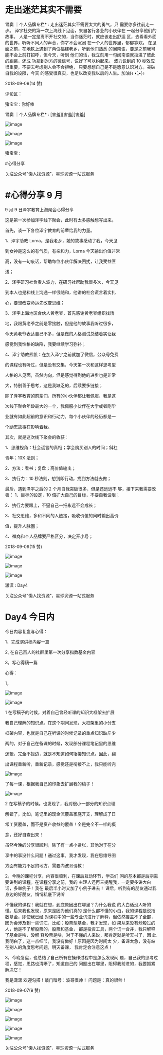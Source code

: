 # 走出迷茫其实不需要

胃窦 ｜个人品牌专栏* : 走出迷茫其实不需要太大的勇气，只 需要你多往前走一步。 泽宇社交的第一次上海线下见面，来自各行各业的小伙伴在 一起分享他们的故事。 人是一定是离不开社交的，当你迷茫时，就应该走出舒适 区，去看看外面的世界，听听不同人的声音，你才不会沉溺 在一个人的世界里，郁郁寡欢。 在见面之前，在地铁上遇到了两位福建老乡，听到他们熟悉 的闽南语，要是之前我可能不会上前打招呼，但今天，听到 他们的话，我立刻用一句闽南语就拉进了彼此的距离，还成 功拿到对方的微信号，说好了可以约起来。 波力说到的 10 秒效应很重要，不要去考虑别人会不会拒绝， 只要想想自己是不是愿意认识对方。突破自我的设限，今天 的感受很真实，也足以改变我以后的人生。加油(ง •̀_•́)ง

2018-09-09(14 赞)

评论区：

猪宝宝 : 你好棒

胃窦 ｜个人品牌专栏* : [害羞][害羞][害羞]

![image](img/Image_345.png)

![image](img/Image_346.png)

![image](img/Image_347.png)

猪宝宝 :

#心得分享

关注公众号"懒人找资源"，星球资源一站式服务

# #心得分享 9 月

9 月 9 日泽宇教育上海聚会心得分享

这是第一次参加泽宇线下聚会，此时有太多感触想写出来。

首先，谈一下各位泽宇教育的前辈给我的力量。

1、泽宇助教 Lorna，是我老乡，她的故事感动了我，今天见

到女神是这么的有气质，有亲和力，Lorna 今天输出价值非常

高，没有一句废话，帮助每位小伙伴解决困扰，让我受益匪

浅；

2、泽宇研习社负责人波力，在研习社帮助我很多次，今天见

到本人也是和线上沟通一样很随和，他讲的社会谎言着实扎

心，要想改变命运先改变思维；

3、泽宇上海地区合伙人黄老爷，首先感谢黄老爷组织找场

地，我跟黄老爷之前是零接触，但是他的故事我听过很多，

今天黄老爷表达自己不多，但是做的人格测试总结着实让我

感觉到我性格的缺陷，我要继续学习弥补；

4、泽宇助教熊凯：在加入泽宇之前就加了微信，公众号免费

的课程也有听过，但是没有交集，今天第一次和这样思考型

人格的人见面，虽然内向，但是感觉得到他的进步也是非常

大，特别善于思考，这是我缺乏的，后续要多链接；

除了泽宇教育的前辈们，所有的小伙伴都让我佩服，我是这

次线下聚会年龄最大的一个，我佩服小伙伴在大学或者刚毕

业就有如此超前的意识和行动力，每个小伙伴的经历都是一

个励志故事在影响着我。

其次，就是这次线下聚会的收获：

1、思维视角：社会谎言的真相；学会购买别人的时间；斜杠

青年；10X 法则；

2、方法：看书；复盘；高价值输出；

3、执行力：10 秒法则，想到即行动，找到方法就去做；

最后，遇到泽宇之后的 2 个月自我突破很多，但是还远远不 够，接下来我需要改善： 1、目标的设定，10 倍扩大自己的目标，不要自我设限；

2、执行力要跟上，不逼自己一把永远不会成长；

3、社交思维，多和不同的人链接，吸收价值的同时输出高价

值，提升人脉圈；

4、微商和个人品牌要严格区分，决定开小号；

2018-09-09(15 赞)

![image](img/Image_348.png)

![image](img/Image_349.png)

![image](img/Image_350.png)

潇潇 : Day4

关注公众号"懒人找资源"，星球资源一站式服务

# Day4 今日内

今日内容复盘与心得：

1，完成演讲稿内容一篇

2, 在自己百人的社群里第一次分享指数基金内容

3，写心得稿一篇

心得：

1，

![image](img/Image_351.png)

![image](img/Image_352.png)

1 在写稿子的时候，对着自己曾经听课的知识大框架去扩展

我自己理解的知识点。在这个期间发现，大框架里的小分支

框架内容，也就是自己在听课的时候记录的重点知识缺斤少

两的，对于自己在备课的时候，发现部分课程笔记里的思维

逻辑，完全不搭边，就是不知道如何衔接知识点。因此，翻

出课程重新听，重新记录，感觉还是衔接不上，我只能听完

![image](img/Image_353.png)

了每一课，根据我自己的印象去扩展我的稿子！

![image](img/Image_354.png)

2 在写稿子的时候，也发现了，我对很小一部分的知识点理

解错了，比如，笔记里的现金流覆盖家庭开支，理解成了日

常工资覆盖，而不是资产收益的覆盖！全是完全不一样的概

念，还好自查出来！

虽然今晚的分享很顺利，除了有一点小紧张，其他对于在分

享中的事没什么问题！通过这事，我才发现，我在思维导图

方面有能力不足的地方，需要向波哥请教！

2，今晚的课程分享，内容很顺利，在课后互动环节，学员们 问的基本都是后期需要讲到的课程。在课程分享之前，我的 主理人还再三提醒我，一定要多讲大白话，多举例子！我在 最后半小时又加了小例子进去！ 课后，听到有的朋友通过我身边的好朋友，悄悄私底下说听

不懂我的课程！我就在想，到底原因出在哪里？为什么我说 的大白话没人听的懂。后来我也发现，原来是因为他们真的 是什么都不懂的小白，我的课程是说指数基金，即使我已经 对课程中的一些专业词进行了解释，但依然覆盖不了全部， 因为会涉及到一些词汇，比如：股票型基金，我才发现，如 果从来没有炒股过的人，他是不了解股票的，股票和基金， 都是投资工具，两个词一合并，我只解释了基金是啥，没解 释股票是啥，对于不懂的人来说，那肯定就是听天书了，因 此我明白了，这一点细节，我没有做好！原因是因为时间太 少，备课太急，没有站在别人的角度思考问题，明天备课， 我肯定会注意这点！

3，今晚复盘，也总结了自己所有在操作过程中是怎么发现问 题，自己我的思考过程，感觉，思路也清晰了，知道自己的 问题出在哪里，阻碍我前进的，我要抓紧解决它！

我是潇潇 欢迎勾搭！敲门暗号：波哥很帅！ 问题是：真的很帅！

2018-09-07(9 赞)

![image](img/Image_355.png)

![image](img/Image_356.png)

![image](img/Image_357.png)

![image](img/Image_358.png)

![image](img/Image_359.png)

关注公众号"懒人找资源"，星球资源一站式服务